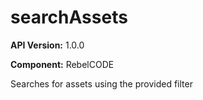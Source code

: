 # searchAssets

**API Version:** 1.0.0

**Component:** RebelCODE

Searches for assets using the provided filter

